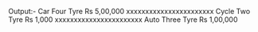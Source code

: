 Output:-
Car
Four Tyre
Rs 5,00,000
xxxxxxxxxxxxxxxxxxxxxxx
Cycle
Two Tyre
Rs 1,000
xxxxxxxxxxxxxxxxxxxxxxx
Auto
Three Tyre
Rs 1,00,000